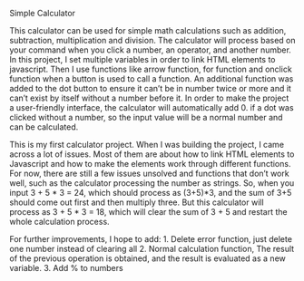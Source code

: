 Simple Calculator

This calculator can be used for simple math calculations such as addition, subtraction, multiplication and division. The calculator will process based on your command when you click a number, an operator, and another number. In this project, I set multiple variables in order to link HTML elements to javascript. Then I use functions like arrow function, for function and onclick function when a button is used to call a function. An additional function was added to the dot button to ensure it can’t be in number twice or more and it can’t exist by itself without a number before it. In order to make the project a user-friendly interface, the calculator will automatically add 0. if a dot was clicked without a number, so the input value will be a normal number and can be calculated.

This is my first calculator project. When I was building the project, I came across a lot of issues. Most of them are about how to link HTML elements to Javascript and how to make the elements work through different functions. For now, there are still a few issues unsolved and functions that don’t work well, such as the calculator processing the number as strings. So, when you input 3 + 5 * 3 = 24, which should process as (3+5)*3, and the sum of 3+5 should come out first and then multiply three. But this calculator will process as 3 + 5 * 3 = 18, which will clear the sum of 3 + 5 and restart the whole calculation process.

For further improvements, I hope to add: 1. Delete error function, just delete one number instead of clearing all 2. Normal calculation function, The result of the previous operation is obtained, and the result is evaluated as a new variable. 3. Add % to numbers


